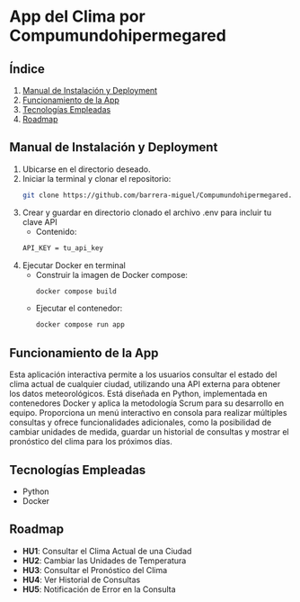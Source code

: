 # App del Clima por Compumundohipermegared

## Índice
1. [Manual de Instalación y Deployment](#manual-de-instalación-y-deployment)
2. [Funcionamiento de la App](#funcionamiento-de-la-app)
3. [Tecnologías Empleadas](#tecnologías-empleadas)
4. [Roadmap](#roadmap)

## Manual de Instalación y Deployment
1. Ubicarse en el directorio deseado.
2. Iniciar la terminal y clonar el repositorio:
     ```bash
     git clone https://github.com/barrera-miguel/Compumundohipermegared.git
     ```
3. Crear y guardar en directorio clonado el archivo .env para incluir tu clave API
    - Contenido:
     ```bash
     API_KEY = tu_api_key
     ```
4. Ejecutar Docker en terminal
   - Construir la imagen de Docker compose:
     ```bash
     docker compose build
     ```
   - Ejecutar el contenedor:
     ```bash
     docker compose run app
     ```

## Funcionamiento de la App
Esta aplicación interactiva permite a los usuarios consultar el estado del clima actual de cualquier ciudad, utilizando una API externa para obtener los datos meteorológicos. Está diseñada en Python, implementada en contenedores Docker y aplica la metodología Scrum para su desarrollo en equipo. Proporciona un menú interactivo en consola para realizar múltiples consultas y ofrece funcionalidades adicionales, como la posibilidad de cambiar unidades de medida, guardar un historial de consultas y mostrar el pronóstico del clima para los próximos días.

## Tecnologías Empleadas
- Python
- Docker

## Roadmap
- **HU1**: Consultar el Clima Actual de una Ciudad
- **HU2**: Cambiar las Unidades de Temperatura
- **HU3**: Consultar el Pronóstico del Clima
- **HU4**: Ver Historial de Consultas
- **HU5**: Notificación de Error en la Consulta



